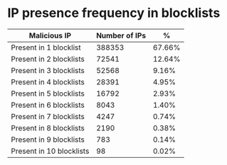 # IP presence frequency in blocklists
| Malicious IP | Number of IPs | % |
|----|----|----|
| Present in 1 blocklist | 388353 | 67.66% |
| Present in 2 blocklists | 72541 | 12.64% |
| Present in 3 blocklists | 52568 | 9.16% |
| Present in 4 blocklists | 28391 | 4.95% |
| Present in 5 blocklists | 16792 | 2.93% |
| Present in 6 blocklists | 8043 | 1.40% |
| Present in 7 blocklists | 4247 | 0.74% |
| Present in 8 blocklists | 2190 | 0.38% |
| Present in 9 blocklists | 783 | 0.14% |
| Present in 10 blocklists | 98 | 0.02% |
